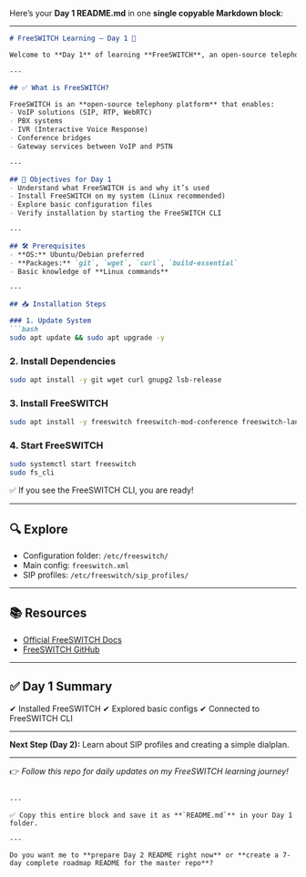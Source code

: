 Here’s your **Day 1 README.md** in one **single copyable Markdown block**:

---

````markdown
# FreeSWITCH Learning – Day 1 🚀

Welcome to **Day 1** of learning **FreeSWITCH**, an open-source telephony platform designed to route and interconnect communication protocols. This repository will track my learning journey, practical exercises, and resources.

---

## ✅ What is FreeSWITCH?

FreeSWITCH is an **open-source telephony platform** that enables:
- VoIP solutions (SIP, RTP, WebRTC)
- PBX systems
- IVR (Interactive Voice Response)
- Conference bridges
- Gateway services between VoIP and PSTN

---

## 📌 Objectives for Day 1
- Understand what FreeSWITCH is and why it’s used
- Install FreeSWITCH on my system (Linux recommended)
- Explore basic configuration files
- Verify installation by starting the FreeSWITCH CLI

---

## 🛠 Prerequisites
- **OS:** Ubuntu/Debian preferred
- **Packages:** `git`, `wget`, `curl`, `build-essential`
- Basic knowledge of **Linux commands**

---

## 📥 Installation Steps

### 1. Update System
```bash
sudo apt update && sudo apt upgrade -y
````

### 2. Install Dependencies

```bash
sudo apt install -y git wget curl gnupg2 lsb-release
```

### 3. Install FreeSWITCH

```bash
sudo apt install -y freeswitch freeswitch-mod-conference freeswitch-lang-en
```

### 4. Start FreeSWITCH

```bash
sudo systemctl start freeswitch
sudo fs_cli
```

✅ If you see the FreeSWITCH CLI, you are ready!

---

## 🔍 Explore

* Configuration folder: `/etc/freeswitch/`
* Main config: `freeswitch.xml`
* SIP profiles: `/etc/freeswitch/sip_profiles/`

---

## 📚 Resources

* [Official FreeSWITCH Docs](https://freeswitch.com/confluence/)
* [FreeSWITCH GitHub](https://github.com/signalwire/freeswitch)

---

## ✅ Day 1 Summary

✔ Installed FreeSWITCH
✔ Explored basic configs
✔ Connected to FreeSWITCH CLI

---

**Next Step (Day 2):** Learn about SIP profiles and creating a simple dialplan.

---

👉 *Follow this repo for daily updates on my FreeSWITCH learning journey!*

```

---

✅ Copy this entire block and save it as **`README.md`** in your Day 1 folder.  

---

Do you want me to **prepare Day 2 README right now** or **create a 7-day complete roadmap README for the master repo**?
```
